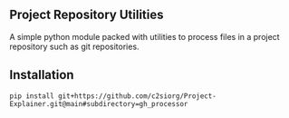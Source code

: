 ## Project Repository Utilities

A simple python module packed with utilities to process files in a project repository such as git repositories.

## Installation

```
pip install git+https://github.com/c2siorg/Project-Explainer.git@main#subdirectory=gh_processor
```


